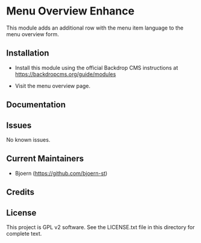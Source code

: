 Menu Overview Enhance
=====================

This module adds an additional row with the menu item language to the menu overview form.


Installation
------------

- Install this module using the official Backdrop CMS instructions at
  https://backdropcms.org/guide/modules

- Visit the menu overview page.

Documentation
-------------


Issues
------

No known issues.

Current Maintainers
-------------------

- Bjoern (https://github.com/bjoern-st)

Credits
-------


License
-------

This project is GPL v2 software. See the LICENSE.txt file in this directory for
complete text.
